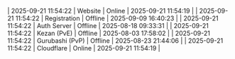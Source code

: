 | 2025-09-21 11:54:22 | Website | Online | 2025-09-21 11:54:19 |
| 2025-09-21 11:54:22 | Registration | Offline | 2025-09-09 16:40:23 |
| 2025-09-21 11:54:22 | Auth Server | Offline | 2025-08-18 09:33:31 |
| 2025-09-21 11:54:22 | Kezan (PvE) | Offline | 2025-08-03 17:58:02 |
| 2025-09-21 11:54:22 | Gurubashi (PvP) | Offline | 2025-08-23 21:44:06 |
| 2025-09-21 11:54:22 | Cloudflare | Online | 2025-09-21 11:54:19 |
